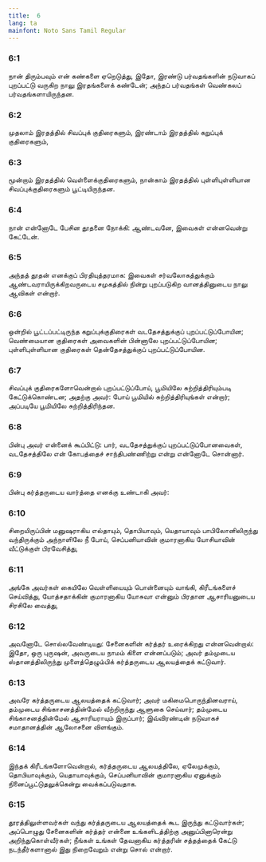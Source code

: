 ```yaml
---
title:  6
lang: ta
mainfont: Noto Sans Tamil Regular
---
```


###  6:1

நான் திரும்பவும் என் கண்களை ஏறெடுத்து, இதோ, இரண்டு பர்வதங்களின் நடுவாகப் புறப்பட்டு வருகிற நாலு இரதங்களைக் கண்டேன்; அந்தப் பர்வதங்கள் வெண்கலப் பர்வதங்களாயிருந்தன.

###  6:2

முதலாம் இரதத்தில் சிவப்புக் குதிரைகளும், இரண்டாம் இரதத்தில் கறுப்புக் குதிரைகளும்,

###  6:3

மூன்றாம் இரதத்தில் வெள்ளைக்குதிரைகளும், நான்காம் இரதத்தில் புள்ளிபுள்ளியான சிவப்புக்குதிரைகளும் பூட்டியிருந்தன.

###  6:4

நான் என்னோடே பேசின தூதனை நோக்கி: ஆண்டவனே, இவைகள் என்னவென்று கேட்டேன்.

###  6:5

அந்தத் தூதன் எனக்குப் பிரதியுத்தரமாக: இவைகள் சர்வலோகத்துக்கும் ஆண்டவராயிருக்கிறவருடைய சமுகத்தில் நின்று புறப்படுகிற வானத்தினுடைய நாலு ஆவிகள் என்றார்.

###  6:6

ஒன்றில் பூட்டப்பட்டிருந்த கறுப்புக்குதிரைகள் வடதேசத்துக்குப் புறப்பட்டுப்போயின; வெண்மையான குதிரைகள் அவைகளின் பின்னாலே புறப்பட்டுப்போயின; புள்ளிபுள்ளியான குதிரைகள் தென்தேசத்துக்குப் புறப்பட்டுப்போயின.

###  6:7

சிவப்புக் குதிரைகளோவென்றால் புறப்பட்டுப்போய், பூமியிலே சுற்றித்திரியும்படி கேட்டுக்கொண்டன; அதற்கு அவர்: போய் பூமியில் சுற்றித்திரியுங்கள் என்றார்; அப்படியே பூமியிலே சுற்றித்திரிந்தன.

###  6:8

பின்பு அவர் என்னைக் கூப்பிட்டு: பார், வடதேசத்துக்குப் புறப்பட்டுப்போனவைகள், வடதேசத்திலே என் கோபத்தைச் சாந்திபண்ணிற்று என்று என்னோடே சொன்னார்.

###  6:9

பின்பு கர்த்தருடைய வார்த்தை எனக்கு உண்டாகி அவர்:

###  6:10

சிறையிருப்பின் மனுஷராகிய எல்தாயும், தொபியாவும், யெதாயாவும் பாபிலோனிலிருந்து வந்திருக்கும் அந்நாளிலே நீ போய், செப்பனியாவின் குமாரனாகிய யோசியாவின் வீட்டுக்குள் பிரவேசித்து,

###  6:11

அங்கே அவர்கள் கையிலே வெள்ளியையும் பொன்னையும் வாங்கி, கிரீடங்களைச் செய்வித்து, யோத்சதாக்கின் குமாரனாகிய யோசுவா என்னும் பிரதான ஆசாரியனுடைய சிரசிலே வைத்து,

###  6:12

அவனோடே சொல்லவேண்டியது: சேனைகளின் கர்த்தர் உரைக்கிறது என்னவென்றால்: இதோ, ஒரு புருஷன், அவருடைய நாமம் கிளை என்னப்படும்; அவர் தம்முடைய ஸ்தானத்திலிருந்து முளைத்தெழும்பிக் கர்த்தருடைய ஆலயத்தைக் கட்டுவார்.

###  6:13

அவரே கர்த்தருடைய ஆலயத்தைக் கட்டுவார்; அவர் மகிமைபொருந்தினவராய், தம்முடைய சிங்காசனத்தின்மேல் வீற்றிருந்து ஆளுகை செய்வார்; தம்முடைய சிங்காசனத்தின்மேல் ஆசாரியராயும் இருப்பார்; இவ்விரண்டின் நடுவாகச் சமாதானத்தின் ஆலோசனை விளங்கும்.

###  6:14

இந்தக் கிரீடங்களோவென்றால், கர்த்தருடைய ஆலயத்திலே, ஏலேமுக்கும், தொபியாவுக்கும், யெதாயாவுக்கும், செப்பனியாவின் குமாரனாகிய ஏனுக்கும் நினைப்பூட்டுதலுக்கென்று வைக்கப்படுவதாக.

###  6:15

தூரத்திலுள்ளவர்கள் வந்து கர்த்தருடைய ஆலயத்தைக் கூட இருந்து கட்டுவார்கள்; அப்பொழுது சேனைகளின் கர்த்தர் என்னை உங்களிடத்திற்கு அனுப்பினாரென்று அறிந்துகொள்வீர்கள்; நீங்கள் உங்கள் தேவனாகிய கர்த்தரின் சத்தத்தைக் கேட்டு நடந்தீர்களானால் இது நிறைவேறும் என்று சொல் என்றார்.

